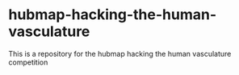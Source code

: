 # hubmap-hacking-the-human-vasculature
This is a repository for the hubmap hacking the human vasculature competition
